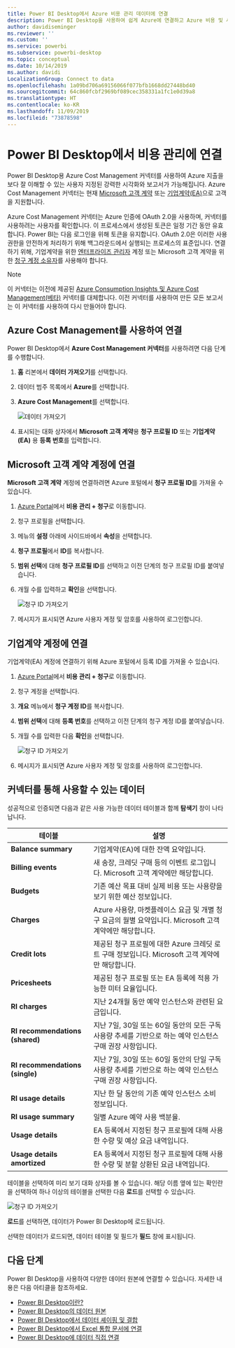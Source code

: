 ```yaml
---
title: Power BI Desktop에서 Azure 비용 관리 데이터에 연결
description: Power BI Desktop을 사용하여 쉽게 Azure에 연결하고 Azure 비용 및 사용 현황에 대한 인사이트를 얻을 수 있습니다.
author: davidiseminger
ms.reviewer: ''
ms.custom: ''
ms.service: powerbi
ms.subservice: powerbi-desktop
ms.topic: conceptual
ms.date: 10/14/2019
ms.author: davidi
LocalizationGroup: Connect to data
ms.openlocfilehash: 1a09bd706a69156066f077bfb1668dd27448bd40
ms.sourcegitcommit: 64c860fcbf2969bf089cec358331a1fc1e0d39a8
ms.translationtype: HT
ms.contentlocale: ko-KR
ms.lasthandoff: 11/09/2019
ms.locfileid: "73878598"
---
```

# <a name="connect-to-azure-cost-management-in-power-bi-desktop"></a>Power BI Desktop에서 비용 관리에 연결

Power BI Desktop용 Azure Cost Management 커넥터를 사용하여 Azure 지출을 보다 잘 이해할 수 있는 사용자 지정된 강력한 시각화와 보고서가 가능해집니다. Azure Cost Management 커넥터는 현재 [Microsoft 고객 계약](https://azure.microsoft.com/pricing/purchase-options/microsoft-customer-agreement/) 또는 [기업계약(EA)](https://azure.microsoft.com/pricing/enterprise-agreement/)으로 고객을 지원합니다.  

Azure Cost Management 커넥터는 Azure 인증에 OAuth 2.0을 사용하며, 커넥터를 사용하려는 사용자를 확인합니다. 이 프로세스에서 생성된 토큰은 일정 기간 동안 유효합니다. Power BI는 다음 로그인을 위해 토큰을 유지합니다. OAuth 2.0은 이러한 사용 권한을 안전하게 처리하기 위해 백그라운드에서 실행되는 프로세스의 표준입니다. 연결하기 위해, 기업계약을 위한 [엔터프라이즈 관리자](https://docs.microsoft.com/azure/billing/billing-understand-ea-roles) 계정 또는 Microsoft 고객 계약을 위한 [청구 계정 소유자](https://docs.microsoft.com/azure/billing/billing-understand-mca-roles)를 사용해야 합니다. 

> [!NOTE]
> 이 커넥터는 이전에 제공된 [Azure Consumption Insights 및 Azure Cost Management(베타)](desktop-connect-azure-consumption-insights.md) 커넥터를 대체합니다. 이전 커넥터를 사용하여 만든 모든 보고서는 이 커넥터를 사용하여 다시 만들어야 합니다.

## <a name="connect-using-azure-cost-management"></a>Azure Cost Management를 사용하여 연결

Power BI Desktop에서 **Azure Cost Management 커넥터**를 사용하려면 다음 단계를 수행합니다.

1.  **홈** 리본에서 **데이터 가져오기**를 선택합니다.
2.  데이터 범주 목록에서 **Azure**를 선택합니다.
3.  **Azure Cost Management**를 선택합니다.

    ![데이터 가져오기](media/desktop-connect-azure-cost-management/azure-cost-management-00b.png)

4. 표시되는 대화 상자에서 **Microsoft 고객 계약**용 **청구 프로필 ID** 또는 **기업계약(EA)** 용 **등록 번호**를 입력합니다. 


## <a name="connect-to-a-microsoft-customer-agreement-account"></a>Microsoft 고객 계약 계정에 연결 

**Microsoft 고객 계약** 계정에 연결하려면 Azure 포털에서 **청구 프로필 ID**를 가져올 수 있습니다.

1.  [Azure Portal](https://portal.azure.com/)에서 **비용 관리 + 청구**로 이동합니다.
2.  청구 프로필을 선택합니다. 
3.  메뉴의 **설정** 아래에 사이드바에서 **속성**을 선택합니다.
4.  **청구 프로필**에서 **ID**를 복사합니다. 
5.  **범위 선택**에 대해 **청구 프로필 ID**를 선택하고 이전 단계의 청구 프로필 ID를 붙여넣습니다. 
6.  개월 수를 입력하고 **확인**을 선택합니다.

    ![청구 ID 가져오기](media/desktop-connect-azure-cost-management/azure-cost-management-01a.png)

7.  메시지가 표시되면 Azure 사용자 계정 및 암호를 사용하여 로그인합니다. 


## <a name="connect-to-an-enterprise-agreement-account"></a>기업계약 계정에 연결

기업계약(EA) 계정에 연결하기 위해 Azure 포털에서 등록 ID를 가져올 수 있습니다.

1.  [Azure Portal](https://portal.azure.com/)에서 **비용 관리 + 청구**로 이동합니다.
2.  청구 계정을 선택합니다.
3.  **개요** 메뉴에서 **청구 계정 ID**를 복사합니다.
4.  **범위 선택**에 대해 **등록 번호**를 선택하고 이전 단계의 청구 계정 ID를 붙여넣습니다. 
5.  개월 수를 입력한 다음 **확인**을 선택합니다.

    ![청구 ID 가져오기](media/desktop-connect-azure-cost-management/azure-cost-management-01b.png)

6.  메시지가 표시되면 Azure 사용자 계정 및 암호를 사용하여 로그인합니다. 

## <a name="data-available-through-the-connector"></a>커넥터를 통해 사용할 수 있는 데이터

성공적으로 인증되면 다음과 같은 사용 가능한 데이터 테이블과 함께 **탐색기** 창이 나타납니다.



| **테이블** | **설명** |
| --- | --- |
| **Balance summary** | 기업계약(EA)에 대한 잔액 요약입니다. |
| **Billing events** | 새 송장, 크레딧 구매 등의 이벤트 로그입니다. Microsoft 고객 계약에만 해당합니다. |
| **Budgets** | 기존 예산 목표 대비 실제 비용 또는 사용량을 보기 위한 예산 정보입니다. |
| **Charges** | Azure 사용량, 마켓플레이스 요금 및 개별 청구 요금의 월별 요약입니다. Microsoft 고객 계약에만 해당합니다. |
| **Credit lots** | 제공된 청구 프로필에 대한 Azure 크레딧 로트 구매 정보입니다. Microsoft 고객 계약에만 해당합니다. |
| **Pricesheets** | 제공된 청구 프로필 또는 EA 등록에 적용 가능한 미터 요율입니다. |
| **RI charges** | 지난 24개월 동안 예약 인스턴스와 관련된 요금입니다. |
| **RI recommendations (shared)** | 지난 7일, 30일 또는 60일 동안의 모든 구독 사용량 추세를 기반으로 하는 예약 인스턴스 구매 권장 사항입니다. |
| **RI recommendations (single)** | 지난 7일, 30일 또는 60일 동안의 단일 구독 사용량 추세를 기반으로 하는 예약 인스턴스 구매 권장 사항입니다. |
| **RI usage details** | 지난 한 달 동안의 기존 예약 인스턴스 소비 정보입니다. |
| **RI usage summary** | 일별 Azure 예약 사용 백분율. |
| **Usage details** | EA 등록에서 지정된 청구 프로필에 대해 사용한 수량 및 예상 요금 내역입니다. |
| **Usage details amortized** | EA 등록에서 지정된 청구 프로필에 대해 사용한 수량 및 분할 상환된 요금 내역입니다. |

테이블을 선택하여 미리 보기 대화 상자를 볼 수 있습니다. 해당 이름 옆에 있는 확인란을 선택하여 하나 이상의 테이블을 선택한 다음 **로드**를 선택할 수 있습니다.

![청구 ID 가져오기](media/desktop-connect-azure-cost-management/azure-cost-management-01c.png)

**로드**를 선택하면, 데이터가 Power BI Desktop에 로드됩니다. 

선택한 데이터가 로드되면, 데이터 테이블 및 필드가 **필드** 창에 표시됩니다.


## <a name="next-steps"></a>다음 단계

Power BI Desktop을 사용하여 다양한 데이터 원본에 연결할 수 있습니다. 자세한 내용은 다음 아티클을 참조하세요.

* [Power BI Desktop이란?](desktop-what-is-desktop.md)
* [Power BI Desktop의 데이터 원본](desktop-data-sources.md)
* [Power BI Desktop에서 데이터 셰이핑 및 결합](desktop-shape-and-combine-data.md)
* [Power BI Desktop에서 Excel 통합 문서에 연결](desktop-connect-excel.md)   
* [Power BI Desktop에 데이터 직접 연결](desktop-enter-data-directly-into-desktop.md)   

